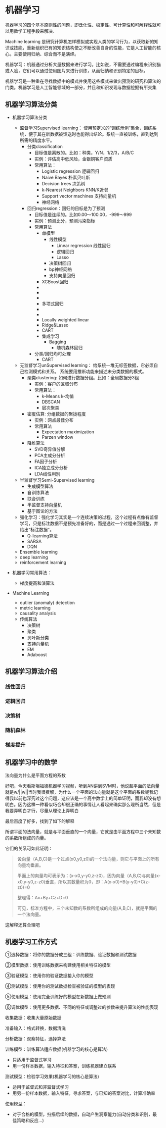 # 机器学习

机器学习的四个基本原则性的问题，即泛化性、稳定性、可计算性和可解释性就可以用数学工程手段来解决.

Machine learning 是研究计算机怎样模拟或实现人类的学习行为，以获取新的知识或技能，重新组织已有的知识结构使之不断改善自身的性能，它是人工智能的核心。主要使用归纳、综合而不是演绎。

机器学习：机器通过分析大量数据来进行学习。比如说，不需要通过编程来识别猫或人脸，它们可以通过使用图片来进行训练，从而归纳和识别特定的目标。

机器学习是一种重在寻找数据中的模式并使用这些模式来做出预测的研究和算法的门类。机器学习是人工智能领域的一部分，并且和知识发现与数据挖掘有所交集



##  机器学习算法分类
* 机器学习算法分类
	*  监督学习Supervised learning： 使用预定义的“训练示例”集合，训练系统，便于其在新数据被馈送时也能得出结论。系统一直被训练，直到达到所需的精度水平。
		* 分类classification
			* 目标值是离散的。比如：种类，Y/N，1/2/3，A/B/C
			* 实例：评估高中低风险，金银铜客户资质
			* 常用算法：
				* Logistic regression 逻辑回归
				* Naive Bayes 朴素贝叶斯
				* Decision trees 决策树
				* k-Nearest Neighbors KNN/K近邻
				* Support vector machines 支持向量机
				* 神经网络
		* 回归regression：回归的目标是为了预测
			* 目标值是连续的。比如0.00～100.00，-999～999
			* 实例：预测比分，预测污染指标
			* 常用算法
				* 单模型
					* 线性模型
						* Linear regression 线性回归
						* 逻辑回归
						* Lasso
					* 决策树回归
					* bp神经网络
					* 支持向量回归
				* XGBoost回归
				* 
				* 
				* 
				* 多项式回归
				* 
				* 
				* Locally weighted linear
				* Ridge&Lasso
				* CART
				* 集成学习
					* Bagging
						* 随机森林回归
			* 分类/回归均可处理
				* CART
	* 无监督学习unSupervised learning： 给系统一堆无标签数据，它必须自己检测模式和关系。 系统要用推断功能来描述未分类数据的模式。
		* 聚类clustering: 如何进行数据分组。比如：全局数据分3组
			* 实例：客户的区域分布
			* 常用算法：
				* k-Means k-均值
				* DBSCAN
				* 层次聚类
		* 密度估算: 分组数据的聚拢程度
			* 实例：网点最佳分布
			* 常用算法
				* Expectation maximization
				* Parzen window
		* 降维算法
			* SVD奇异值分解
			* PCA主成分分析
			* FA因子分析
			* ICA独立成分分析
			* LDA线性判别
	* 半监督学习Semi-Supervised learning
		* 生成模型算法
		* 自训练算法
		* 联合训练
		* 半监督支持向量机
		* 基于图论的方法
	* 强化学习：强化学习其实是一个连续决策的过程，这个过程有点像有监督学习，只是标注数据不是预先准备好的，而是通过一个过程来回调整，并给出“标注数据”。
		* Q-learning算法
		* SARSA
		* DQN
	* Ensemble learning
	* deep learning
	* reinforcement learning



* 机器学习常用算法：

  * 梯度提高和演算法

* Machine Learning
    * outlier (anomaly) detection
    * metric learning
    * causality analysis
    * 传统算法
        * 决策树
        * 聚类
        * 贝叶斯分类
        * 支持向量机
        * EM
        * Adaboost





## 机器学习算法介绍
### 线性回归
### 逻辑回归

### 决策树

### 随机森林

### 梯度提升

## 机器学习中的数学

法向量为什么是平面方程的系数

好吧，今天看斯坦福德机器学习视频，听到AN讲到SVM时，他说超平面的法向量就是w\/\|\|w\|\|当时我很费解，为什么一个平面的法向量就是这个平面的系数呢我记得我以前也深究过这个问题，这应该是一个高中数学上的简单证明，而我却没有想明白。因为这样一种看似巧合却很正确的事情让人看起来确实那么理所当然，但是我要弄明白才行，尽量从理论上弄明白

最后百度了好多，找到了如下的解释

所谓平面的法向量，就是与平面垂直的一个向量，它就是由平面方程中三个未知数的系数所组成的向量。

它们的关系可如此证明：

> 设向量（A,B,C\)是一个过点\(x0,y0,z0\)的一个法向量，则它与平面上的所有向量均垂直。
> 
> 平面上的向量均可表示为：\(x-x0,y-y0,z-z0\)，因为向量（A,B,C\)与向量\(x-x0,y-y0,z-z0\)垂直，所以其数量积为0，即：A\(x-x0\)+B\(y-y0\)+C\(z-z0\)=0
> 
> 整理得：Ax+By+Cz+D=0
> 
> 可见，标准方程中，三个未知数的系数所组成的向量\(A,B,C\)，就是平面的一个法向量。

这解释还算合理吧

## 机器学习工作方式

①选择数据：将你的数据分成三组：训练数据、验证数据和测试数据

②模型数据：使用训练数据来构建使用相关特征的模型

③验证模型：使用你的验证数据接入你的模型

④测试模型：使用你的测试数据检查被验证的模型的表现

⑤使用模型：使用完全训练好的模型在新数据上做预测

⑥调优模型：使用更多数据、不同的特征或调整过的参数来提升算法的性能表现



收集数据：收集大量原始数据

准备输入：格式转换，数据清洗

分析数据：观察特征，选择算法

训练模型：训练算法适应数据(机器学习的核心是算法)

* 只适用于监督式学习
* 用一份样本数据，输入特征和答案，训练机器建立联系

测试模型：检验学习效果(机器学习的核心是算法)

* 适用于监督式和非监督式学习
* 用另一份样本数据，输入特征，寻求答案，与已知的答案对比，计算准确率

使用模型：

* 对于合格的模型，扫描后续的数据，自动产生洞察能力(自动分类和识别，最佳策略和反应...)
